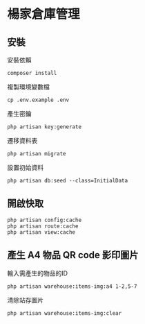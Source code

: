 # 楊家倉庫管理

## 安裝

安裝依賴

```
composer install
```

複製環境變數檔

```
cp .env.example .env
```

產生密鑰

```
php artisan key:generate
```

遷移資料表

```
php artisan migrate
```

設置初始資料

```
php artisan db:seed --class=InitialData
```

## 開啟快取

```
php artisan config:cache
php artisan route:cache
php artisan view:cache
```

## 產生 A4 物品 QR code 影印圖片

輸入需產生的物品的ID

```
php artisan warehouse:items-img:a4 1-2,5-7
```

清除站存圖片

```
php artisan warehouse:items-img:clear
```
